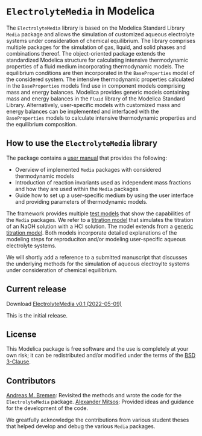 # `ElectrolyteMedia` in Modelica

The `ElectrolyteMedia` library is based on the Modelica Standard Library `Media` package and allows the simulation of customized aqueous electrolyte systems under consideration of chemical equilibrium. The library comprises multiple packages for the simulation of gas, liquid, and solid phases and combinations thereof. The object-oriented package extends the standardized Modelica structure for calculating intensive thermodynamic properties of a fluid medium incorporating thermodynamic models. The equilibrium conditions are then incorporated in the `BaseProperties` model of the considered system. The intensive thermodynamic properties calculated in the `BaseProperties` models find use in component models comprising mass and energy balances. Modelica provides generic models containing mass and energy balances in the `Fluid` library of the Modelica Standard Library. Alternatively, user-specific models with customized mass and energy balances can be implemented and interfaced with the `BaseProperties` models to calculate intensive thermodynamic properties and the equilibrium composition.

## How to use the `ElectrolyteMedia` library

The package contains a [user manual](ElectrolyteMedia/Media/MediumUsage.mo) that provides the following:

- Overview of implemented `Media` packages with considered thermodynamic models
- Introduction of reaction invariants used as independent mass fractions and how they are used within the `Media` packages
- Guide how to set up a user-specific medium by using the user interface and providing parameters of thermodynamic models.

The framework provides multiple [test models](ElectrolyteMedia/Tests/) that show the capabilities of the `Media` packages. We refer to a [titration model](ElectrolyteMedia/Tests/LiquidPhase/NaOH_HCL_titration.mo) that simulates the titration of an NaOH solution with a HCl solution. The model extends from a [generic titration model](ElectrolyteMedia/Tests/LiquidPhase/partial_Titration.mo). Both models incorporate detailed explanations of the modeling steps for reproduciton and/or modeling user-specific aqueous electrolyte systems.

We will shortly add a reference to a submitted manuscript that discusses the underlying methods for the simulation of aqueous electroylte systems under consideration of chemical equilibrium.

## Current release

Download [ElectrolyteMedia v0.1 (2022-05-09)](../../archive/v0.1.zip)

This is the initial release.

## License

This Modelica package is free software and the use is completely at your own risk;
it can be redistributed and/or modified under the terms of the [BSD 3-Clause](https://opensource.org/licenses/BSD-3-Clause).

## Contributors

[Andreas M. Bremen](https://www.avt.rwth-aachen.de/cms/AVT/Die-AVT/Team/AlleMitarbeiter/~obmh/Bremen-Andreas/?lidx=1): Revisited the methods and wrote the code for the `ElectrolyteMedia` package.
[Alexander Mitsos](https://www.avt.rwth-aachen.de/cms/AVT/Die-AVT/Team/AlleMitarbeiter/~iswv/Mitsos-Alexander/?lidx=1): Provided ideas and guidance for the development of the code.

We greatfully acknowledge the contributions from various student theses that helped develop and debug the various `Media` packages.
